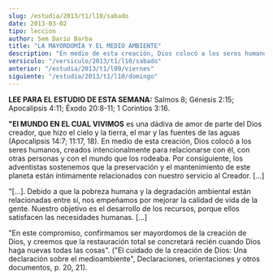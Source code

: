 ```yaml
---
slug: /estudia/2013/t1/l10/sabado
date: 2013-03-02
tipo: leccion
author: Sem Dario Barba
title: "LA MAYORDOMÍA Y EL MEDIO AMBIENTE"
description: "En medio de esta creación, Dios colocó a los seres humanos, creados  intencionalmente para relacionarse con él, con otras personas y con el mundo  que los rodeaba. Por consiguiente, los adventistas sostenemos que la  preservación y el mantenimiento de este planeta están íntima..."
versiculo: "/versiculo/2013/t1/l10/sabado"
anterior: "/estudia/2013/t1/l09/viernes"
siguiente: "/estudia/2013/t1/l10/domingo"
---
```


**LEE PARA EL ESTUDIO DE ESTA SEMANA:** Salmos 8; Génesis 2:15; Apocalipsis 4:11; Éxodo 20:8-11; 1 Corintios 3:16.

**"El MUNDO EN EL CUAL VIVIMOS** es una dádiva de amor de parte del Dios creador, que hizo el cielo y la tierra, el mar y las fuentes de las aguas (Apocalipsis 14:7; 11:17, 18). En medio de esta creación, Dios colocó a los seres humanos, creados intencionalmente para relacionarse con él, con otras personas y con el mundo que los rodeaba. Por consiguiente, los adventistas sostenemos que la preservación y el mantenimiento de este planeta están íntimamente relacionados con nuestro servicio al Creador. [...]

"[...]. Debido a que la pobreza humana y la degradación ambiental están relacionadas entre sí, nos empeñamos por mejorar la calidad de vida de la gente. Nuestro objetivo es el desarrollo de los recursos, porque ellos satisfacen las necesidades humanas. [...]

"En este compromiso, confirmamos ser mayordomos de la creación de Dios, y creemos que la restauración total se concretará recién cuando Dios haga nuevas todas las cosas". ("El cuidado de la creación de Dios: Una declaración sobre el medioambiente", Declaraciones, orientaciones y otros documentos, p. 20, 21).
